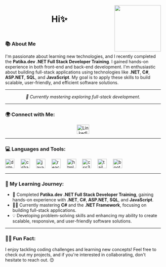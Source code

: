 <h1 align="center">
 <img align="right" height="150" src="https://www.funimada.com/assets/images/cards/big/hello-2.gif" />
  <p style="display: inline-block; vertical-align: end;">Hi✨</p>
</h1>

### 📚 About Me

I'm passionate about learning new technologies, and I recently completed the **Patika.dev .NET Full Stack Developer Training**. I gained hands-on experience in both front-end and back-end development. I'm enthusiastic about building full-stack applications using technologies like **.NET**, **C#**, **ASP.NET**, **SQL**, and **JavaScript**. My goal is to apply these skills to build scalable, user-friendly, and efficient software solutions.

---

<p align="center">
  <em>🌱 Currently mastering exploring full-stack development.</em>
</p>

---

### 🌍 Connect with Me:

<p align="center">
  <a href="https://linkedin.com/in/gulsenk" target="_blank">
    <img src="https://raw.githubusercontent.com/rahuldkjain/github-profile-readme-generator/master/src/images/icons/Social/linked-in-alt.svg" alt="LinkedIn" height="30" width="40" />
  </a>
</p>

---

### 💻 Languages and Tools:

<div align="left">
  <img src="https://cdn.jsdelivr.net/gh/devicons/devicon/icons/dotnetcore/dotnetcore-original.svg" height="30" alt="dotnetcore logo"  />
  <img width="12" />
  <img src="https://cdn.jsdelivr.net/gh/devicons/devicon/icons/csharp/csharp-original.svg" height="30" alt="csharp logo"  />
  <img width="12" />
  <img src="https://cdn.jsdelivr.net/gh/devicons/devicon/icons/javascript/javascript-original.svg" height="30" alt="javascript logo"  />
  <img width="12" />
  <img src="https://cdn.jsdelivr.net/gh/devicons/devicon/icons/react/react-original.svg" height="30" alt="react logo"  />
  <img width="12" />
  <img src="https://cdn.jsdelivr.net/gh/devicons/devicon/icons/html5/html5-original.svg" height="30" alt="html5 logo"  />
  <img width="12" />
  <img src="https://cdn.jsdelivr.net/gh/devicons/devicon/icons/css3/css3-original.svg" height="30" alt="css3 logo"  />
  <img width="12" />
  <img src="https://cdn.jsdelivr.net/gh/devicons/devicon/icons/tailwindcss/tailwindcss-original-wordmark.svg" height="30" alt="tailwindcss logo"  />
  <img width="12" />
  <img src="https://cdn.jsdelivr.net/gh/devicons/devicon/icons/bootstrap/bootstrap-original.svg" height="30" alt="bootstrap logo"  />
</div>

---

### 🎯 My Learning Journey:

- 🌱 Completed **Patika.dev .NET Full Stack Developer Training**, gaining hands-on experience with **.NET**, **C#**, **ASP.NET**, **SQL**, and **JavaScript**.
- 👩‍💻 Currently mastering **C#** and the **.NET Framework**, focusing on building full-stack applications.
- 💡 Developing problem-solving skills and enhancing my ability to create scalable, responsive, and user-friendly software solutions.

---

### 🧑‍💻 Fun Fact:
I enjoy tackling coding challenges and learning new concepts! Feel free to check out my projects, and if you're interested in collaborating, don't hesitate to reach out. 😊
